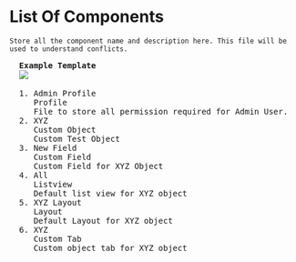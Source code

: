 # List Of Components
```
Store all the component name and description here. This file will be used to understand conflicts.
```

<pre>
  <b>Example Template</b>
  <img src="https://github.com/DhanarajaN/LWC_Examples/assets/78594315/73e559c5-2011-4463-b55f-7bb6bbf6ea11"/>
</pre>

<pre>
  1. Admin Profile
     Profile
     File to store all permission required for Admin User.
  2. XYZ
     Custom Object
     Custom Test Object
  3. New Field
     Custom Field
     Custom Field for XYZ Object
  4. All
     Listview
     Default list view for XYZ object
  5. XYZ Layout
     Layout
     Default Layout for XYZ object
  6. XYZ
     Custom Tab
     Custom object tab for XYZ object
</pre>